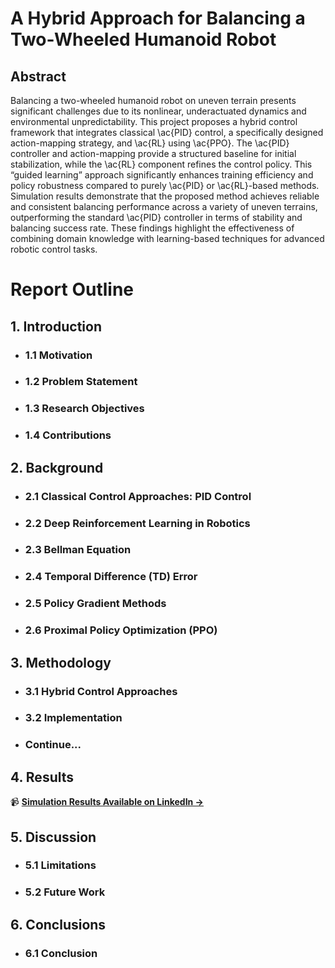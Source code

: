 # A Hybrid Approach for Balancing a Two-Wheeled Humanoid Robot

## Abstract
Balancing a two-wheeled humanoid robot on uneven terrain presents significant challenges due to its nonlinear, underactuated dynamics and environmental unpredictability. This project proposes a hybrid control framework that integrates classical \ac{PID} control, a specifically designed action-mapping strategy, and \ac{RL} using \ac{PPO}. The \ac{PID} controller and action-mapping provide a structured baseline for initial stabilization, while the \ac{RL} component refines the control policy. This “guided learning” approach significantly enhances training efficiency and policy robustness compared to purely \ac{PID} or \ac{RL}-based methods. Simulation results demonstrate that the proposed method achieves reliable and consistent balancing performance across a variety of uneven terrains, outperforming the standard \ac{PID} controller in terms of stability and balancing success rate. These findings highlight the effectiveness of combining domain knowledge with learning-based techniques for advanced robotic control tasks.

# Report Outline

## 1. Introduction
- ### 1.1 Motivation
- ### 1.2 Problem Statement
- ### 1.3 Research Objectives
- ### 1.4 Contributions

## 2. Background
- ### 2.1 Classical Control Approaches: PID Control
- ### 2.2 Deep Reinforcement Learning in Robotics
- ### 2.3 Bellman Equation
- ### 2.4 Temporal Difference (TD) Error
- ### 2.5 Policy Gradient Methods
- ### 2.6 Proximal Policy Optimization (PPO)

## 3. Methodology
- ### 3.1 Hybrid Control Approaches
- ### 3.2 Implementation
- ### Continue...

## 4. Results

📹 **[Simulation Results Available on LinkedIn →](https://www.linkedin.com/feed/update/urn:li:activity:7311644777316306944/)**

## 5. Discussion
- ### 5.1 Limitations
- ### 5.2 Future Work

## 6. Conclusions
- ### 6.1 Conclusion